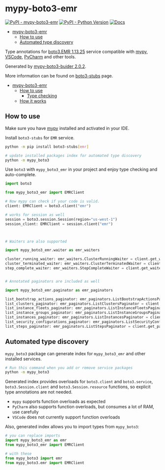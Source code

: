 # mypy-boto3-emr

[![PyPI - mypy-boto3-emr](https://img.shields.io/pypi/v/mypy-boto3-emr.svg?color=blue)](https://pypi.org/project/mypy-boto3-emr)
[![PyPI - Python Version](https://img.shields.io/pypi/pyversions/mypy-boto3-emr.svg?color=blue)](https://pypi.org/project/mypy-boto3-emr)
[![Docs](https://img.shields.io/readthedocs/mypy-boto3-builder.svg?color=blue)](https://mypy-boto3-builder.readthedocs.io/)

- [mypy-boto3-emr](#mypy-boto3-emr)
  - [How to use](#how-to-use)
  - [Automated type discovery](#automated-type-discovery)


Type annotations for
[boto3.EMR 1.13.25](https://boto3.amazonaws.com/v1/documentation/api/1.13.25/reference/services/emr.html#EMR) service
compatible with [mypy](https://github.com/python/mypy), [VSCode](https://code.visualstudio.com/),
[PyCharm](https://www.jetbrains.com/pycharm/) and other tools.

Generated by [mypy-boto3-buider 2.0.2](https://github.com/vemel/mypy_boto3_builder).

More information can be found on [boto3-stubs](https://pypi.org/project/boto3-stubs/) page.

- [mypy-boto3-emr](#mypy-boto3-emr)
  - [How to use](#how-to-use)
    - [Type checking](#type-checking)
  - [How it works](#how-it-works)

## How to use

Make sure you have [mypy](https://github.com/python/mypy) installed and activated in your IDE.

Install `boto3-stubs` for `EMR` service.

```bash
python -m pip install boto3-stubs[emr]

# update installed packages index for automated type discovery
python -m mypy_boto3
```

Use `boto3` with `mypy_boto3_emr` in your project and enjoy type checking and auto-complete.

```python
import boto3

from mypy_boto3_emr import EMRClient

# Now mypy can check if your code is valid.
client: EMRClient = boto3.client("emr")

# works for session as well
session = boto3.session.Session(region="us-west-1")
session_client: EMRClient = session.client("emr")



# Waiters are also supported

import mypy_boto3_emr.waiter as emr_waiters

cluster_running_waiter: emr_waiters.ClusterRunningWaiter = client.get_waiter("cluster_running")
cluster_terminated_waiter: emr_waiters.ClusterTerminatedWaiter = client.get_waiter("cluster_terminated")
step_complete_waiter: emr_waiters.StepCompleteWaiter = client.get_waiter("step_complete")


# Annotated paginators are included as well

import mypy_boto3_emr.paginator as emr_paginators

list_bootstrap_actions_paginator: emr_paginators.ListBootstrapActionsPaginator = client.get_paginator("list_bootstrap_actions")
list_clusters_paginator: emr_paginators.ListClustersPaginator = client.get_paginator("list_clusters")
list_instance_fleets_paginator: emr_paginators.ListInstanceFleetsPaginator = client.get_paginator("list_instance_fleets")
list_instance_groups_paginator: emr_paginators.ListInstanceGroupsPaginator = client.get_paginator("list_instance_groups")
list_instances_paginator: emr_paginators.ListInstancesPaginator = client.get_paginator("list_instances")
list_security_configurations_paginator: emr_paginators.ListSecurityConfigurationsPaginator = client.get_paginator("list_security_configurations")
list_steps_paginator: emr_paginators.ListStepsPaginator = client.get_paginator("list_steps")
```

## Automated type discovery

`mypy_boto3` package can generate index for `mypy_boto3_emr` and other installed services.

```bash
# Run this command when you add or remove service packages
python -m mypy_boto3
```

Generated index provides overloads for `boto3.client` and `boto3.service`,
`boto3.Session.client` and `boto3.Session.resource` functions,
so explicit type annotations are not needed.

- `mypy` supports function overloads as expected
- `PyCharm` also supports function overloads, but consumes a lot of RAM, use carefully
- `VSCode` does not currently support function overloads

Also, generated index allows you to import types from `mypy_boto3`:

```python
# you can replace imports
import mypy_boto3_emr as emr
from mypy_boto3_emr import EMRClient

# with these
from mypy_boto3 import emr
from mypy_boto3.emr import EMRClient
```